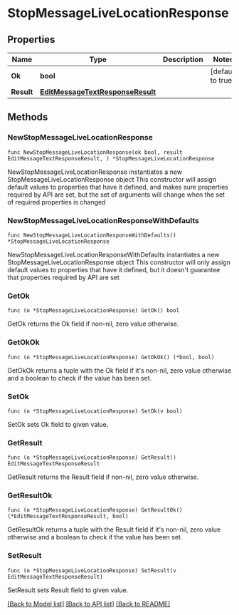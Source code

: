 # StopMessageLiveLocationResponse

## Properties

Name | Type | Description | Notes
------------ | ------------- | ------------- | -------------
**Ok** | **bool** |  | [default to true]
**Result** | [**EditMessageTextResponseResult**](EditMessageTextResponseResult.md) |  | 

## Methods

### NewStopMessageLiveLocationResponse

`func NewStopMessageLiveLocationResponse(ok bool, result EditMessageTextResponseResult, ) *StopMessageLiveLocationResponse`

NewStopMessageLiveLocationResponse instantiates a new StopMessageLiveLocationResponse object
This constructor will assign default values to properties that have it defined,
and makes sure properties required by API are set, but the set of arguments
will change when the set of required properties is changed

### NewStopMessageLiveLocationResponseWithDefaults

`func NewStopMessageLiveLocationResponseWithDefaults() *StopMessageLiveLocationResponse`

NewStopMessageLiveLocationResponseWithDefaults instantiates a new StopMessageLiveLocationResponse object
This constructor will only assign default values to properties that have it defined,
but it doesn't guarantee that properties required by API are set

### GetOk

`func (o *StopMessageLiveLocationResponse) GetOk() bool`

GetOk returns the Ok field if non-nil, zero value otherwise.

### GetOkOk

`func (o *StopMessageLiveLocationResponse) GetOkOk() (*bool, bool)`

GetOkOk returns a tuple with the Ok field if it's non-nil, zero value otherwise
and a boolean to check if the value has been set.

### SetOk

`func (o *StopMessageLiveLocationResponse) SetOk(v bool)`

SetOk sets Ok field to given value.


### GetResult

`func (o *StopMessageLiveLocationResponse) GetResult() EditMessageTextResponseResult`

GetResult returns the Result field if non-nil, zero value otherwise.

### GetResultOk

`func (o *StopMessageLiveLocationResponse) GetResultOk() (*EditMessageTextResponseResult, bool)`

GetResultOk returns a tuple with the Result field if it's non-nil, zero value otherwise
and a boolean to check if the value has been set.

### SetResult

`func (o *StopMessageLiveLocationResponse) SetResult(v EditMessageTextResponseResult)`

SetResult sets Result field to given value.



[[Back to Model list]](../README.md#documentation-for-models) [[Back to API list]](../README.md#documentation-for-api-endpoints) [[Back to README]](../README.md)


